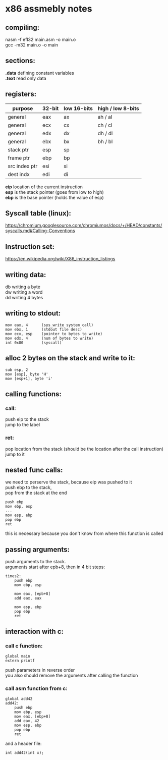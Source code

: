 # x86 assmebly notes

## compiling:
nasm -f efl32 main.asm -o main.o\
gcc -m32 main.o -o main

## sections:
**.data** defining constant variables\
**.text** read only data

## registers:
| purpose      | 32-bit | low 16-bits | high / low 8-bits |
|--------------|--------|-------------|-------------------|
|general       |eax     |ax           |ah / al            |
|general       |ecx     |cx           |ch / cl            |
|general       |edx     |dx           |dh / dl            |
|general       |ebx     |bx           |bh / bl            |
|stack ptr     |esp     |sp           |                   |
|frame ptr     |ebp     |bp           |                   |
|src index ptr |esi     |si           |                   |
|dest indx     |edi     |di           |                   |

**eip** location of the current instruction\
**esp** is the stack pointer (goes from low to high)\
**ebp** is the base pointer (holds the value of esp)

## Syscall table (linux):
https://chromium.googlesource.com/chromiumos/docs/+/HEAD/constants/syscalls.md#Calling-Conventions

## Instruction set:
https://en.wikipedia.org/wiki/X86_instruction_listings

## writing data:
db writing a byte\
dw writing a word\
dd writing 4 bytes

## writing to stdout:

	mov eax, 4 		(sys_write system call)
	mov ebx, 1 		(stdout file desc)
	mov ecx, esp 	(pointer to bytes to write)
	mov edx, 4		(num of bytes to write)
	int 0x80		(syscall)

## alloc 2 bytes on the stack and write to it:

	sub esp, 2
	mov [esp], byte 'H'
	mov [esp+1], byte 'i'

## calling functions:
### call:
push eip to the stack\
jump to the label
### ret:
pop location from the stack (should be the location after the call instruction)\
jump to it


## nested func calls:
we need to perserve the stack, because eip was pushed to it\
push ebp to the stack,\
pop from the stack at the end

	push ebp
	mov ebp, esp
	...
	mov esp, ebp
	pop ebp
	ret
this is necessary because you don't know from where this function is called

## passing arguments:
push arguments to the stack.\
arguments start after epb+8, then in 4 bit steps:

	times2:
		push ebp
		mov ebp, esp

		mov eax, [epb+8]
		add eax, eax

		mov esp, ebp
		pop ebp
		ret

## interaction with c:
### call c function:
	global main
	extern printf
push parameters in reverse order\
you also should remove the arguments after calling the function
### call asm function from c:
	global add42
	add42:
		push ebp
		mov ebp, esp
		mov eax, [ebp+8]
		add eax, 42
		mov esp, ebp
		pop ebp
		ret
and a header file:

	int add42(int x);